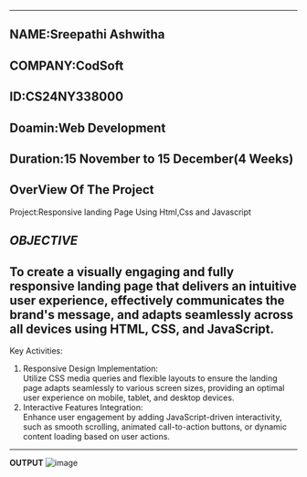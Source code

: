 ---------------------------------------------
**NAME**:Sreepathi Ashwitha
---------------------------------------
**COMPANY**:CodSoft
--------------------------------------
**ID**:CS24NY338000
-----------------------------------------
**Doamin**:Web Development
-----------------------------------------------------
**Duration**:15 November to 15 December(4 Weeks)
----------------------------------------------------------------------------------------------------------------------------------------------------------------------------------------------------------------------------------------------
OverView Of The Project
----------------------------------------------------------------------------------------------------------------------------------------------------------------------------------------------------------------
Project:Responsive landing Page Using Html,Css and Javascript

*OBJECTIVE*
----------------------------------------------------------------------------------------------------------------------------------------------------------------------------------------------------------------------------------------
To create a visually engaging and fully responsive landing page that delivers an intuitive user experience, effectively communicates the brand's message, and adapts seamlessly across all devices using HTML, CSS, and JavaScript.
------------------------------------------------------------------------------------------------------------------------------------------------------------------------------------------------------------------------------------
Key Activities:
1. Responsive Design Implementation:  
   Utilize CSS media queries and flexible layouts to ensure the landing page adapts seamlessly to various screen sizes, providing an optimal user experience on mobile, tablet, and desktop devices.  
2. Interactive Features Integration:  
   Enhance user engagement by adding JavaScript-driven interactivity, such as smooth scrolling, animated call-to-action buttons, or dynamic content loading based on user actions. 
-------------------------------------------------------------------------- -----------------------------------------------------------------------------------------------------------------------------------------------------------------
   **OUTPUT**
   ![image](https://github.com/user-attachments/assets/e2ebbe07-9a36-49a2-997b-8c08b1b50ed1)

